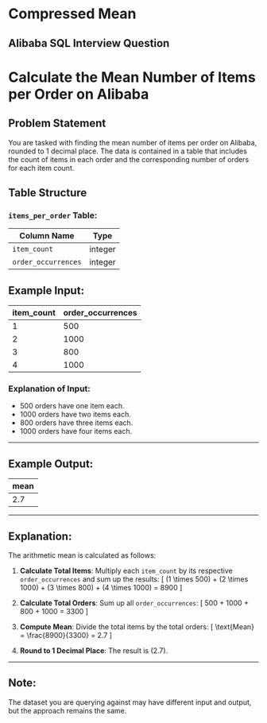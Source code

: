 # Compressed Mean
## Alibaba SQL Interview Question

# Calculate the Mean Number of Items per Order on Alibaba

## Problem Statement
You are tasked with finding the mean number of items per order on Alibaba, rounded to 1 decimal place. The data is contained in a table that includes the count of items in each order and the corresponding number of orders for each item count.

## Table Structure

### `items_per_order` Table:
| Column Name        | Type    |
|--------------------|---------|
| `item_count`       | integer |
| `order_occurrences`| integer |

## Example Input:
| item_count | order_occurrences |
|------------|-------------------|
| 1          | 500               |
| 2          | 1000              |
| 3          | 800               |
| 4          | 1000              |

### Explanation of Input:
- 500 orders have one item each.
- 1000 orders have two items each.
- 800 orders have three items each.
- 1000 orders have four items each.

---

## Example Output:
| mean |
|------|
| 2.7  |

---

## Explanation:
The arithmetic mean is calculated as follows:
1. **Calculate Total Items**:
   Multiply each `item_count` by its respective `order_occurrences` and sum up the results:
   \[
   (1 \times 500) + (2 \times 1000) + (3 \times 800) + (4 \times 1000) = 8900
   \]

2. **Calculate Total Orders**:
   Sum up all `order_occurrences`:
   \[
   500 + 1000 + 800 + 1000 = 3300
   \]

3. **Compute Mean**:
   Divide the total items by the total orders:
   \[
   \text{Mean} = \frac{8900}{3300} = 2.7
   \]

4. **Round to 1 Decimal Place**:
   The result is \(2.7\).

---

## Note:
The dataset you are querying against may have different input and output, but the approach remains the same.
